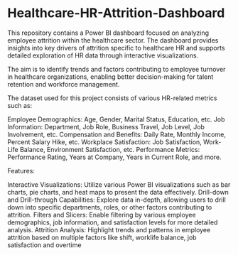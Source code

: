 # Healthcare-HR-Attrition-Dashboard

This repository contains a Power BI dashboard focused on analyzing employee attrition within the healthcare sector. The dashboard provides insights into key drivers of attrition specific to healthcare HR and supports detailed exploration of HR data through interactive visualizations.

The aim is to identify trends and factors contributing to employee turnover in healthcare organizations, enabling better decision-making for talent retention and workforce management.

The dataset used for this project consists of various HR-related metrics such as:

Employee Demographics: Age, Gender, Marital Status, Education, etc.
Job Information: Department, Job Role, Business Travel, Job Level, Job Involvement, etc.
Compensation and Benefits: Daily Rate, Monthly Income, Percent Salary Hike, etc.
Workplace Satisfaction: Job Satisfaction, Work-Life Balance, Environment Satisfaction, etc.
Performance Metrics: Performance Rating, Years at Company, Years in Current Role, and more.

Features:

Interactive Visualizations: Utilize various Power BI visualizations such as bar charts, pie charts, and heat maps to present the data effectively.
Drill-down and Drill-through Capabilities: Explore data in-depth, allowing users to drill down into specific departments, roles, or other factors contributing to attrition.
Filters and Slicers: Enable filtering by various employee demographics, job information, and satisfaction levels for more detailed analysis.
Attrition Analysis: Highlight trends and patterns in employee attrition based on multiple factors like shift, worklife balance, job satisfaction and overtime
